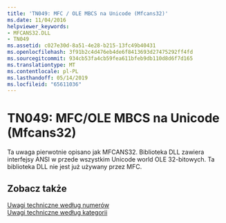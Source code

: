 ```yaml
---
title: 'TN049: MFC / OLE MBCS na Unicode (Mfcans32)'
ms.date: 11/04/2016
helpviewer_keywords:
- MFCANS32.DLL
- TN049
ms.assetid: c027e30d-8a51-4e28-b215-13fc49b40431
ms.openlocfilehash: 3f91b2c4d476eb4de6f8413693d27475292ff4fd
ms.sourcegitcommit: 934cb53fa4cb59fea611bfeb9db110d8d6f7d165
ms.translationtype: MT
ms.contentlocale: pl-PL
ms.lasthandoff: 05/14/2019
ms.locfileid: "65611036"
---
```

# <a name="tn049-mfcole-mbcs-to-unicode-translation-layer-mfcans32"></a>TN049: MFC/OLE MBCS na Unicode (Mfcans32)

Ta uwaga pierwotnie opisano jak MFCANS32. Biblioteka DLL zawiera interfejsy ANSI w przede wszystkim Unicode world OLE 32-bitowych. Ta biblioteka DLL nie jest już używany przez MFC.

## <a name="see-also"></a>Zobacz także

[Uwagi techniczne według numerów](../mfc/technical-notes-by-number.md)<br/>
[Uwagi techniczne według kategorii](../mfc/technical-notes-by-category.md)
